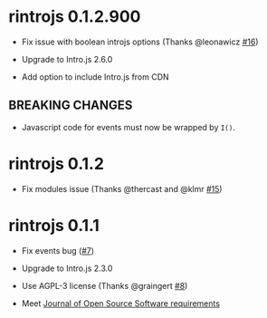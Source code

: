 # rintrojs 0.1.2.900

* Fix issue with boolean introjs options (Thanks @leonawicz [#16](https://github.com/carlganz/rintrojs/issues/16))

* Upgrade to Intro.js 2.6.0

* Add option to include Intro.js from CDN

## BREAKING CHANGES

* Javascript code for events must now be wrapped by `I()`.

# rintrojs 0.1.2

* Fix modules issue (Thanks @thercast and @klmr [#15](https://github.com/carlganz/rintrojs/issues/15))

# rintrojs 0.1.1

* Fix events bug ([#7](https://github.com/carlganz/rintrojs/issues/7))

* Upgrade to Intro.js 2.3.0

* Use AGPL-3 license (Thanks @graingert [#8](https://github.com/carlganz/rintrojs/issues/8))

* Meet [Journal of Open Source Software requirements](http://joss.theoj.org/papers/10.21105/joss.00063)